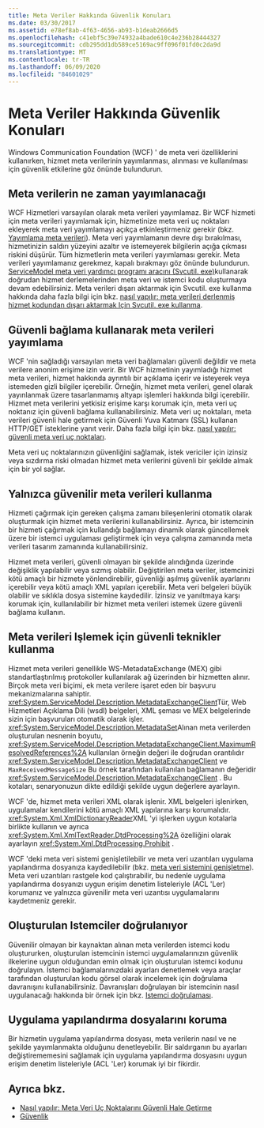 ```yaml
---
title: Meta Veriler Hakkında Güvenlik Konuları
ms.date: 03/30/2017
ms.assetid: e78ef8ab-4f63-4656-ab93-b1deab2666d5
ms.openlocfilehash: c41ebf5c39e74932a4bade610c4e236b28444327
ms.sourcegitcommit: cdb295dd1db589ce5169ac9ff096f01fd0c2da9d
ms.translationtype: MT
ms.contentlocale: tr-TR
ms.lasthandoff: 06/09/2020
ms.locfileid: "84601029"
---
```

# <a name="security-considerations-with-metadata"></a>Meta Veriler Hakkında Güvenlik Konuları
Windows Communication Foundation (WCF) ' de meta veri özelliklerini kullanırken, hizmet meta verilerinin yayımlanması, alınması ve kullanılması için güvenlik etkilerine göz önünde bulundurun.  
  
## <a name="when-to-publish-metadata"></a>Meta verilerin ne zaman yayımlanacağı  
 WCF Hizmetleri varsayılan olarak meta verileri yayımlamaz. Bir WCF hizmeti için meta verileri yayımlamak için, hizmetinize meta veri uç noktaları ekleyerek meta veri yayımlamayı açıkça etkinleştirmeniz gerekir (bkz. [Yayımlama meta verileri](publishing-metadata.md)). Meta veri yayımlamanın devre dışı bırakılması, hizmetinizin saldırı yüzeyini azaltır ve istemeyerek bilgilerin açığa çıkması riskini düşürür. Tüm hizmetlerin meta verileri yayımlaması gerekir. Meta verileri yayımlamanız gerekmez, kapalı bırakmayı göz önünde bulundurun. [ServiceModel meta veri yardımcı programı aracını (Svcutil. exe)](../servicemodel-metadata-utility-tool-svcutil-exe.md)kullanarak doğrudan hizmet derlemelerinden meta veri ve istemci kodu oluşturmaya devam edebilirsiniz. Meta verileri dışarı aktarmak için Svcutil. exe kullanma hakkında daha fazla bilgi için bkz. [nasıl yapılır: meta verileri derlenmiş hizmet kodundan dışarı aktarmak Için Svcutil. exe kullanma](how-to-use-svcutil-exe-to-export-metadata-from-compiled-service-code.md).  
  
## <a name="publishing-metadata-using-a-secure-binding"></a>Güvenli bağlama kullanarak meta verileri yayımlama  
 WCF 'nin sağladığı varsayılan meta veri bağlamaları güvenli değildir ve meta verilere anonim erişime izin verir. Bir WCF hizmetinin yayımladığı hizmet meta verileri, hizmet hakkında ayrıntılı bir açıklama içerir ve isteyerek veya istemeden gizli bilgiler içerebilir. Örneğin, hizmet meta verileri, genel olarak yayınlanmak üzere tasarlanmamış altyapı işlemleri hakkında bilgi içerebilir. Hizmet meta verilerini yetkisiz erişime karşı korumak için, meta veri uç noktanız için güvenli bağlama kullanabilirsiniz. Meta veri uç noktaları, meta verileri güvenli hale getirmek için Güvenli Yuva Katmanı (SSL) kullanan HTTP/GET isteklerine yanıt verir. Daha fazla bilgi için bkz. [nasıl yapılır: güvenli meta veri uç noktaları](how-to-secure-metadata-endpoints.md).  
  
 Meta veri uç noktalarınızın güvenliğini sağlamak, istek vericiler için izinsiz veya sızdırma riski olmadan hizmet meta verilerini güvenli bir şekilde almak için bir yol sağlar.  
  
## <a name="using-only-trusted-metadata"></a>Yalnızca güvenilir meta verileri kullanma  
 Hizmeti çağırmak için gereken çalışma zamanı bileşenlerini otomatik olarak oluşturmak için hizmet meta verilerini kullanabilirsiniz. Ayrıca, bir istemcinin bir hizmeti çağırmak için kullandığı bağlamayı dinamik olarak güncellemek üzere bir istemci uygulaması geliştirmek için veya çalışma zamanında meta verileri tasarım zamanında kullanabilirsiniz.  
  
 Hizmet meta verileri, güvenli olmayan bir şekilde alındığında üzerinde değişiklik yapılabilir veya sızmış olabilir. Değiştirilen meta veriler, istemcinizi kötü amaçlı bir hizmete yönlendirebilir, güvenliği aşılmış güvenlik ayarlarını içerebilir veya kötü amaçlı XML yapıları içerebilir. Meta veri belgeleri büyük olabilir ve sıklıkla dosya sistemine kaydedilir. İzinsiz ve yanıltmaya karşı korumak için, kullanılabilir bir hizmet meta verileri istemek üzere güvenli bağlama kullanın.  
  
## <a name="using-safe-techniques-for-processing-metadata"></a>Meta verileri Işlemek için güvenli teknikler kullanma  
 Hizmet meta verileri genellikle WS-MetadataExchange (MEX) gibi standartlaştırılmış protokoller kullanılarak ağ üzerinden bir hizmetten alınır. Birçok meta veri biçimi, ek meta verilere işaret eden bir başvuru mekanizmalarına sahiptir. <xref:System.ServiceModel.Description.MetadataExchangeClient>Tür, Web Hizmetleri Açıklama Dili (wsdl) belgeleri, XML şeması ve MEX belgelerinde sizin için başvuruları otomatik olarak işler. <xref:System.ServiceModel.Description.MetadataSet>Alınan meta verilerden oluşturulan nesnenin boyutu, <xref:System.ServiceModel.Description.MetadataExchangeClient.MaximumResolvedReferences%2A> kullanılan örneğin değeri ile doğrudan orantılıdır <xref:System.ServiceModel.Description.MetadataExchangeClient> ve `MaxReceivedMessageSize` Bu örnek tarafından kullanılan bağlamanın değeridir <xref:System.ServiceModel.Description.MetadataExchangeClient> . Bu kotaları, senaryonuzun dikte edildiği şekilde uygun değerlere ayarlayın.  
  
 WCF 'de, hizmet meta verileri XML olarak işlenir. XML belgeleri işlenirken, uygulamalar kendilerini kötü amaçlı XML yapılarına karşı korumalıdır. <xref:System.Xml.XmlDictionaryReader>XML 'yi işlerken uygun kotalarla birlikte kullanın ve ayrıca <xref:System.Xml.XmlTextReader.DtdProcessing%2A> özelliğini olarak ayarlayın <xref:System.Xml.DtdProcessing.Prohibit> .  
  
 WCF 'deki meta veri sistemi genişletilebilir ve meta veri uzantıları uygulama yapılandırma dosyanıza kaydedilebilir (bkz. [meta veri sistemini genişletme](../extending/extending-the-metadata-system.md)). Meta veri uzantıları rastgele kod çalıştırabilir, bu nedenle uygulama yapılandırma dosyanızı uygun erişim denetim listeleriyle (ACL 'Ler) korumanız ve yalnızca güvenilir meta veri uzantısı uygulamalarını kaydetmeniz gerekir.  
  
## <a name="validating-generated-clients"></a>Oluşturulan Istemciler doğrulanıyor  
 Güvenilir olmayan bir kaynaktan alınan meta verilerden istemci kodu oluştururken, oluşturulan istemcinin istemci uygulamalarınızın güvenlik ilkelerine uygun olduğundan emin olmak için oluşturulan istemci kodunu doğrulayın. İstemci bağlamalarınızdaki ayarları denetlemek veya araçlar tarafından oluşturulan kodu görsel olarak incelemek için doğrulama davranışını kullanabilirsiniz. Davranışları doğrulayan bir istemcinin nasıl uygulanacağı hakkında bir örnek için bkz. [Istemci doğrulaması](../samples/client-validation.md).  
  
## <a name="protecting-application-configuration-files"></a>Uygulama yapılandırma dosyalarını koruma  
 Bir hizmetin uygulama yapılandırma dosyası, meta verilerin nasıl ve ne şekilde yayımlanmakta olduğunu denetleyebilir. Bir saldırganın bu ayarları değiştirememesini sağlamak için uygulama yapılandırma dosyasını uygun erişim denetim listeleriyle (ACL 'Ler) korumak iyi bir fikirdir.  
  
## <a name="see-also"></a>Ayrıca bkz.

- [Nasıl yapılır: Meta Veri Uç Noktalarını Güvenli Hale Getirme](how-to-secure-metadata-endpoints.md)
- [Güvenlik](security.md)
